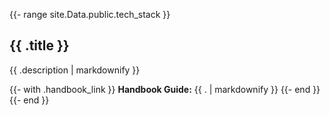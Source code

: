 {{- range site.Data.public.tech_stack }}

## {{ .title }}

{{ .description  | markdownify }}

{{- with .handbook_link }}
**Handbook Guide:** {{ . | markdownify }}
{{- end }}
{{- end }}

